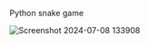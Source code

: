 Python snake game


![Screenshot 2024-07-08 133908](https://github.com/sadra7899/Snake-Game/assets/160615857/f6ca6b5f-b6d7-49d2-8645-4dadbe1c795c)

